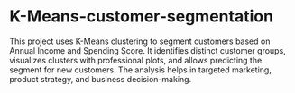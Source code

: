 # K-Means-customer-segmentation
This project uses K-Means clustering to segment customers based on Annual Income and Spending Score. It identifies distinct customer groups, visualizes clusters with professional plots, and allows predicting the segment for new customers. The analysis helps in targeted marketing, product strategy, and business decision-making.
